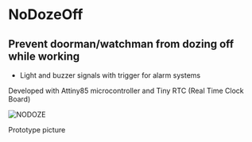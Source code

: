 # NoDozeOff

## Prevent doorman/watchman from dozing off while working

*  Light and buzzer signals with trigger for alarm systems

Developed with Attiny85 microcontroller and Tiny RTC (Real Time Clock Board)

![NODOZE](https://user-images.githubusercontent.com/15255853/100805622-b886e700-340d-11eb-91a5-2b0cdac1346d.png)

Prototype picture
